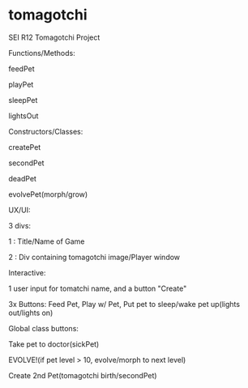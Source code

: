 # tomagotchi
SEI R12 Tomagotchi Project



Functions/Methods:

feedPet

playPet

sleepPet

lightsOut


Constructors/Classes:

createPet

secondPet

deadPet

evolvePet(morph/grow)


UX/UI:

3 divs:

1 : Title/Name of Game

2 : Div containing tomagotchi image/Player window


Interactive:

1 user input for tomatchi name, and a button "Create"

3x Buttons: Feed Pet, Play w/ Pet, Put pet to sleep/wake pet up(lights out/lights on)


Global class buttons:

Take pet to doctor(sickPet)

EVOLVE!(if pet level > 10, evolve/morph to next level)

Create 2nd Pet(tomagotchi birth/secondPet)

